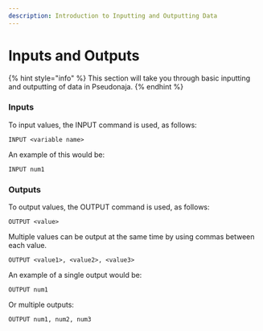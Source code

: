 ```yaml
---
description: Introduction to Inputting and Outputting Data
---
```


# Inputs and Outputs

{% hint style="info" %}
This section will take you through basic inputting and outputting of data in Pseudonaja.
{% endhint %}

### Inputs

To input values, the INPUT command is used, as follows:

```
INPUT <variable name>
```

An example of this would be:

```
INPUT num1
```

### Outputs

To output values, the OUTPUT command is used, as follows:

```
OUTPUT <value>
```

Multiple values can be output at the same time by using commas between each value.

```
OUTPUT <value1>, <value2>, <value3>
```

An example of a single output would be:

```
OUTPUT num1
```

Or multiple outputs:

```
OUTPUT num1, num2, num3
```
